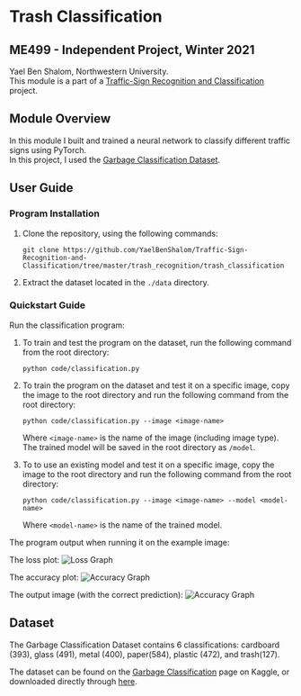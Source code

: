 # Trash Classification
## ME499 - Independent Project, Winter 2021
Yael Ben Shalom, Northwestern University.<br>
This module is a part of a [Traffic-Sign Recognition and Classification](https://github.com/YaelBenShalom/Traffic-Sign-Recognition-and-Classification) project.


## Module Overview
In this module I built and trained a neural network to classify different traffic signs using PyTorch.<br>
In this project, I used the [Garbage Classification Dataset](https://www.kaggle.com/asdasdasasdas/garbage-classification).


## User Guide
### Program Installation

1. Clone the repository, using the following commands:
    ```
    git clone https://github.com/YaelBenShalom/Traffic-Sign-Recognition-and-Classification/tree/master/trash_recognition/trash_classification
    ```

2. Extract the dataset located in the `./data` directory.


### Quickstart Guide

Run the classification program:
1. To train and test the program on the dataset, run the following command from the root directory:
    ```
    python code/classification.py
    ```

2. To train the program on the dataset and test it on a specific image, copy the image to the root directory and run the following command from the root directory:
    ```
    python code/classification.py --image <image-name>
    ```
    Where `<image-name>` is the name of the image (including image type).<br>
    The trained model will be saved in the root directory as `/model`.

3. To to use an existing model and test it on a specific image, copy the image to the root directory and run the following command from the root directory:
    ```
    python code/classification.py --image <image-name> --model <model-name>
    ```
    Where `<model-name>` is the name of the trained model.<br>


The program output when running it on the example image:

The loss plot:
    ![Loss Graph](https://github.com/YaelBenShalom/Traffic-Sign-Recognition-and-Classification/blob/master/trash_recognition/trash_classification/images/Losses%20(100%20Epochs).png)

The accuracy plot:
    ![Accuracy Graph](https://github.com/YaelBenShalom/Traffic-Sign-Recognition-and-Classification/blob/master/trash_recognition/trash_classification/images/Accuracy%20(100%20Epochs).png)

The output image (with the correct prediction):
    ![Accuracy Graph](https://github.com/YaelBenShalom/Traffic-Sign-Recognition-and-Classification/blob/master/trash_recognition/trash_classification/images/Image_Classification.png)


## Dataset

The Garbage Classification Dataset contains 6 classifications: cardboard (393), glass (491), metal (400), paper(584), plastic (472), and trash(127).

The dataset can be found on the [Garbage Classification](https://www.kaggle.com/asdasdasasdas/garbage-classification) page on Kaggle, or downloaded directly through [here](https://www.kaggle.com/asdasdasasdas/garbage-classification/download).